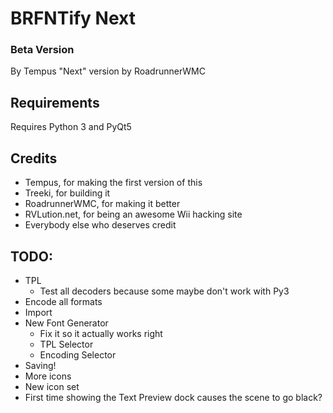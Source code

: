 # BRFNTify Next
### Beta Version

By Tempus
"Next" version by RoadrunnerWMC

## Requirements

Requires Python 3 and PyQt5

## Credits
 * Tempus, for making the first version of this
 * Treeki, for building it
 * RoadrunnerWMC, for making it better
 * RVLution.net, for being an awesome Wii hacking site
 * Everybody else who deserves credit

## TODO:
 * TPL
   - Test all decoders because some maybe don't work with Py3
 * Encode all formats
 * Import
 * New Font Generator
   - Fix it so it actually works right
   - TPL Selector
   - Encoding Selector
 * Saving!
 * More icons
 * New icon set
 * First time showing the Text Preview dock causes the scene to go black?